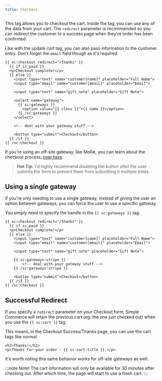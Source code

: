 ```yaml
---
title: Checkout
---
```


This tag allows you to checkout the cart. Inside the tag, you can use any of the data from your cart. The `redirect` parameter is recommended so you can redirect the customer to a success page when they're order has been confirmed.

Like with the update cart tag, you can also pass information to the customer entry. Don't forget the `email` field though as it's required.

```antlers
{{ sc:checkout redirect="/thanks" }}
  {{ if is_paid }}
  <p>Checkout complete!</p>
  {{ else }}
    <input type="text" name="customer[name]" placeholder="Full Name">
    <input type="email" name="customer[email]" placeholder="Email">

    <input type="text" name="gift_note" placeholder="Gift Note">

    <select name="gateway">
      {{ sc:gateways }}
        <option value="{{ class }}">{{ name }}</option>
      {{ /sc:gateways }}
    </select>

    <!-- deal with your gateway stuff -->

    <button type="submit">Checkout</button>
  {{ /if }}
{{ /sc:checkout }}
```

If you're using an off-site gateway, like Mollie, you can learn about the checkout process, [over here](/gateways#offsite-gateways).

> **Hot Tip:** I'd highly recommend disabling the button after the user submits the form to prevent them from submitting it multiple times.

## Using a single gateway

If you're only needing to use a single gateway, instead of giving the user an option between gateways, you can force the user to use a specific gateway.

You simply need to specify the handle in the `{{ sc:gateways }}` tag.

```antlers
{{ sc:checkout redirect="/thanks" }}
  {{ if is_paid }}
  <p>Checkout complete!</p>
  {{ else }}
    <input type="text" name="customer[name]" placeholder="Full Name">
    <input type="email" name="customer[email]" placeholder="Email">

    <input type="text" name="gift_note" placeholder="Gift Note">

    {{ sc:gateways:stripe }}
        <!-- deal with your gateway stuff -->
    {{ /sc:gateways:stripe }}

    <button type="submit">Checkout</button>
  {{ /if }}
{{ /sc:checkout }}
```

## Successful Redirect

If you specify a `redirect` parameter on your Checkout form, Simple Commerce will retain the previous cart (eg. the one just checked out) when you use the `{{ sc:cart }}` tag.

This means, in the Checkout Success/Thanks page, you can use the cart tags like normal.

```
<h2>Thanks!</h2>
<p>Thanks for your order - {{ sc:cart:title }}.</p>
```

It's worth noting this same behavior works for off-site gateways as well.

:::note Note!
The cart information will only be available for 30 minutes after checking out. After which time, the page will start to use a fresh cart.
:::
